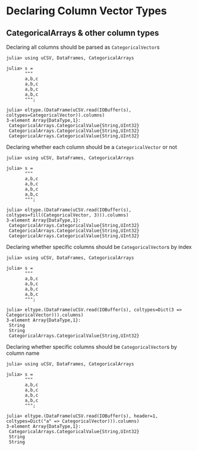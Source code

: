 # Declaring Column Vector Types

## CategoricalArrays & other column types

Declaring all columns should be parsed as `CategoricalVector`s
```jldoctest
julia> using uCSV, DataFrames, CategoricalArrays

julia> s =
       """
       a,b,c
       a,b,c
       a,b,c
       a,b,c
       """;

julia> eltype.(DataFrame(uCSV.read(IOBuffer(s), coltypes=CategoricalVector)).columns)
3-element Array{DataType,1}:
 CategoricalArrays.CategoricalValue{String,UInt32}
 CategoricalArrays.CategoricalValue{String,UInt32}
 CategoricalArrays.CategoricalValue{String,UInt32}

```

Declaring whether each column should be a `CategoricalVector` or not
```jldoctest
julia> using uCSV, DataFrames, CategoricalArrays

julia> s =
       """
       a,b,c
       a,b,c
       a,b,c
       a,b,c
       """;

julia> eltype.(DataFrame(uCSV.read(IOBuffer(s), coltypes=fill(CategoricalVector, 3))).columns)
3-element Array{DataType,1}:
 CategoricalArrays.CategoricalValue{String,UInt32}
 CategoricalArrays.CategoricalValue{String,UInt32}
 CategoricalArrays.CategoricalValue{String,UInt32}

```

Declaring whether specific columns should be `CategoricalVector`s by index
```jldoctest
julia> using uCSV, DataFrames, CategoricalArrays

julia> s =
       """
       a,b,c
       a,b,c
       a,b,c
       a,b,c
       """;

julia> eltype.(DataFrame(uCSV.read(IOBuffer(s), coltypes=Dict(3 => CategoricalVector))).columns)
3-element Array{DataType,1}:
 String
 String
 CategoricalArrays.CategoricalValue{String,UInt32}

```

Declaring whether specific columns should be `CategoricalVector`s by column name
```jldoctest
julia> using uCSV, DataFrames, CategoricalArrays

julia> s =
       """
       a,b,c
       a,b,c
       a,b,c
       a,b,c
       """;

julia> eltype.(DataFrame(uCSV.read(IOBuffer(s), header=1, coltypes=Dict("a" => CategoricalVector))).columns)
3-element Array{DataType,1}:
 CategoricalArrays.CategoricalValue{String,UInt32}
 String
 String

```
